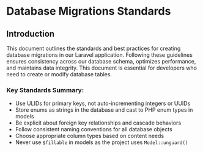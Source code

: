 # Database Migrations Standards

## Introduction

This document outlines the standards and best practices for creating database migrations in our Laravel application. Following these guidelines ensures consistency across our database schema, optimizes performance, and maintains data integrity. This document is essential for developers who need to create or modify database tables.

### Key Standards Summary:

- Use ULIDs for primary keys, not auto-incrementing integers or UUIDs
- Store enums as strings in the database and cast to PHP enum types in models
- Be explicit about foreign key relationships and cascade behaviors
- Follow consistent naming conventions for all database objects
- Choose appropriate column types based on content needs
- Never use `$fillable` in models as the project uses `Model::unguard()`
